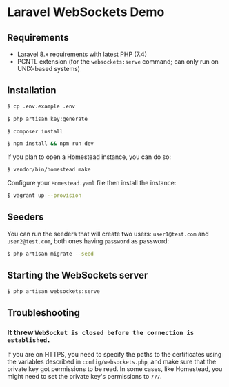 # Laravel WebSockets Demo

## Requirements

- Laravel 8.x requirements with latest PHP (7.4)
- PCNTL extension (for the `websockets:serve` command; can only run on UNIX-based systems)

## Installation

```bash
$ cp .env.example .env
```

```bash
$ php artisan key:generate
```

```bash
$ composer install
```

```bash
$ npm install && npm run dev
```

If you plan to open a Homestead instance, you can do so:

```bash
$ vendor/bin/homestead make
```

Configure your `Homestead.yaml` file then install the instance:

```bash
$ vagrant up --provision
```

## Seeders

You can run the seeders that will create two users: `user1@test.com` and `user2@test.com`, both ones having `password` as password:

```bash
$ php artisan migrate --seed
```

## Starting the WebSockets server

```bash
$ php artisan websockets:serve
```

## Troubleshooting

### It threw `WebSocket is closed before the connection is established.`

If you are on HTTPS, you need to specify the paths to the certificates using the variables described in `config/websockets.php`, and make sure 
that the private key got permissions to be read. In some cases, like Homestead, you might need to set the private key's permissions to `777`.
